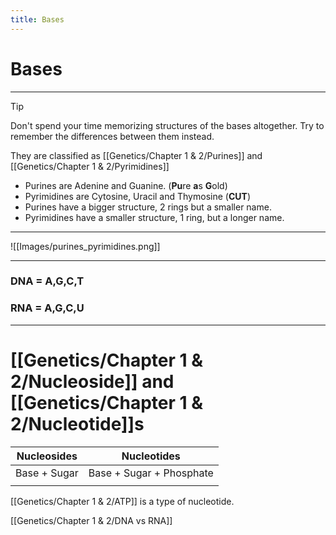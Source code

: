 ```yaml
---
title: Bases
---
```

# Bases
---
>[!tip] 
Don't spend your time memorizing structures of the bases altogether. Try to remember the differences between them instead.


They are classified as [[Genetics/Chapter 1 & 2/Purines]] and [[Genetics/Chapter 1 & 2/Pyrimidines]]

+ Purines are Adenine and Guanine. (**Pu**re **a**s **G**old)
+ Pyrimidines are Cytosine, Uracil and Thymosine (**CUT**)
+ Purines have a bigger structure, 2 rings but a smaller name. 
+ Pyrimidines have a smaller structure, 1 ring, but a longer name.
---
![[Images/purines_pyrimidines.png]]

---
### DNA = A,G,C,T
### RNA = A,G,C,U
---

# [[Genetics/Chapter 1 & 2/Nucleoside]] and [[Genetics/Chapter 1 & 2/Nucleotide]]s

| Nucleosides  | Nucleotides              |
| ------------ | ------------------------ |
| Base + Sugar | Base + Sugar + Phosphate |
|              |                          |

[[Genetics/Chapter 1 & 2/ATP]] is a type of nucleotide.

[[Genetics/Chapter 1 & 2/DNA vs RNA]] 